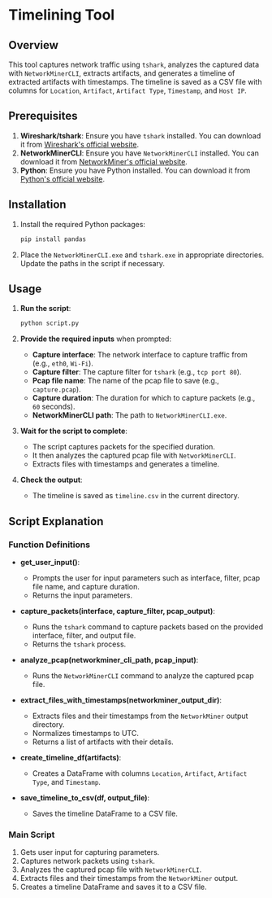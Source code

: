# Timelining Tool

## Overview

This tool captures network traffic using `tshark`, analyzes the captured data with `NetworkMinerCLI`, extracts artifacts, and generates a timeline of extracted artifacts with timestamps. The timeline is saved as a CSV file with columns for `Location`, `Artifact`, `Artifact Type`, `Timestamp`, and  `Host IP`.

## Prerequisites

1. **Wireshark/tshark**: Ensure you have `tshark` installed. You can download it from [Wireshark's official website](https://www.wireshark.org/download.html).
2. **NetworkMinerCLI**: Ensure you have `NetworkMinerCLI` installed. You can download it from [NetworkMiner's official website](https://www.netresec.com/?page=NetworkMiner).
3. **Python**: Ensure you have Python installed. You can download it from [Python's official website](https://www.python.org/downloads/).

## Installation

1. Install the required Python packages:
    ```sh
    pip install pandas
    ```

2. Place the `NetworkMinerCLI.exe` and `tshark.exe` in appropriate directories. Update the paths in the script if necessary.

## Usage

1. **Run the script**:
    ```sh
    python script.py
    ```

2. **Provide the required inputs** when prompted:
    - **Capture interface**: The network interface to capture traffic from (e.g., `eth0`, `Wi-Fi`).
    - **Capture filter**: The capture filter for `tshark` (e.g., `tcp port 80`).
    - **Pcap file name**: The name of the pcap file to save (e.g., `capture.pcap`).
    - **Capture duration**: The duration for which to capture packets (e.g., `60` seconds).
    - **NetworkMinerCLI path**: The path to `NetworkMinerCLI.exe`.

3. **Wait for the script to complete**:
    - The script captures packets for the specified duration.
    - It then analyzes the captured pcap file with `NetworkMinerCLI`.
    - Extracts files with timestamps and generates a timeline.

4. **Check the output**:
    - The timeline is saved as `timeline.csv` in the current directory.

## Script Explanation

### Function Definitions

- **get_user_input()**:
    - Prompts the user for input parameters such as interface, filter, pcap file name, and capture duration.
    - Returns the input parameters.

- **capture_packets(interface, capture_filter, pcap_output)**:
    - Runs the `tshark` command to capture packets based on the provided interface, filter, and output file.
    - Returns the `tshark` process.

- **analyze_pcap(networkminer_cli_path, pcap_input)**:
    - Runs the `NetworkMinerCLI` command to analyze the captured pcap file.

- **extract_files_with_timestamps(networkminer_output_dir)**:
    - Extracts files and their timestamps from the `NetworkMiner` output directory.
    - Normalizes timestamps to UTC.
    - Returns a list of artifacts with their details.

- **create_timeline_df(artifacts)**:
    - Creates a DataFrame with columns `Location`, `Artifact`, `Artifact Type`, and `Timestamp`.

- **save_timeline_to_csv(df, output_file)**:
    - Saves the timeline DataFrame to a CSV file.

### Main Script

1. Gets user input for capturing parameters.
2. Captures network packets using `tshark`.
3. Analyzes the captured pcap file with `NetworkMinerCLI`.
4. Extracts files and their timestamps from the `NetworkMiner` output.
5. Creates a timeline DataFrame and saves it to a CSV file.
